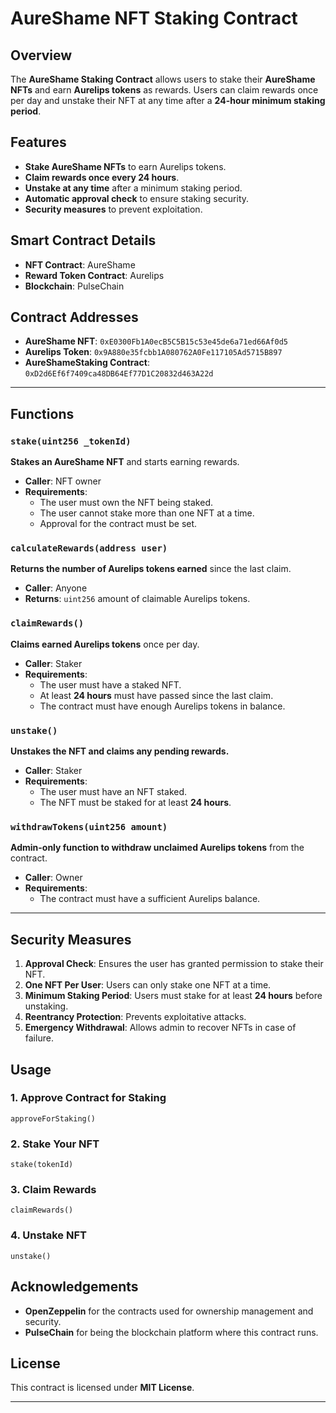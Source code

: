 # AureShame NFT Staking Contract

## Overview
The **AureShame Staking Contract** allows users to stake their **AureShame NFTs** and earn **Aurelips tokens** as rewards. Users can claim rewards once per day and unstake their NFT at any time after a **24-hour minimum staking period**.

## Features
- **Stake AureShame NFTs** to earn Aurelips tokens.
- **Claim rewards once every 24 hours**.
- **Unstake at any time** after a minimum staking period.
- **Automatic approval check** to ensure staking security.
- **Security measures** to prevent exploitation.

## Smart Contract Details
- **NFT Contract**: AureShame
- **Reward Token Contract**: Aurelips
- **Blockchain**: PulseChain

## Contract Addresses
- **AureShame NFT**: `0xE0300Fb1A0ecB5C5B15c53e45de6a71ed66Af0d5`
- **Aurelips Token**: `0x9A880e35fcbb1A080762A0Fe117105Ad5715B897`
- **AureShameStaking Contract**: `0xD2d6Ef6f7409ca48DB64Ef77D1C20832d463A22d`

---

## Functions

### `stake(uint256 _tokenId)`
**Stakes an AureShame NFT** and starts earning rewards.

- **Caller**: NFT owner
- **Requirements**:
  - The user must own the NFT being staked.
  - The user cannot stake more than one NFT at a time.
  - Approval for the contract must be set.

### `calculateRewards(address user)`
**Returns the number of Aurelips tokens earned** since the last claim.

- **Caller**: Anyone
- **Returns**: `uint256` amount of claimable Aurelips tokens.

### `claimRewards()`
**Claims earned Aurelips tokens** once per day.

- **Caller**: Staker
- **Requirements**:
  - The user must have a staked NFT.
  - At least **24 hours** must have passed since the last claim.
  - The contract must have enough Aurelips tokens in balance.

### `unstake()`
**Unstakes the NFT and claims any pending rewards.**

- **Caller**: Staker
- **Requirements**:
  - The user must have an NFT staked.
  - The NFT must be staked for at least **24 hours**.

### `withdrawTokens(uint256 amount)`
**Admin-only function to withdraw unclaimed Aurelips tokens** from the contract.

- **Caller**: Owner
- **Requirements**:
  - The contract must have a sufficient Aurelips balance.

---

## Security Measures
1. **Approval Check**: Ensures the user has granted permission to stake their NFT.
2. **One NFT Per User**: Users can only stake one NFT at a time.
3. **Minimum Staking Period**: Users must stake for at least **24 hours** before unstaking.
4. **Reentrancy Protection**: Prevents exploitative attacks.
5. **Emergency Withdrawal**: Allows admin to recover NFTs in case of failure.


## Usage
### 1. Approve Contract for Staking
```solidity
approveForStaking()
```
### 2. Stake Your NFT
```solidity
stake(tokenId)
```
### 3. Claim Rewards
```solidity
claimRewards()
```
### 4. Unstake NFT
```solidity
unstake()
```
## Acknowledgements

- **OpenZeppelin** for the contracts used for ownership management and security.
- **PulseChain** for being the blockchain platform where this contract runs.

## License
This contract is licensed under **MIT License**.

---






